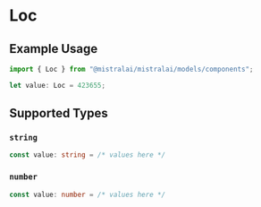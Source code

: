# Loc

## Example Usage

```typescript
import { Loc } from "@mistralai/mistralai/models/components";

let value: Loc = 423655;
```

## Supported Types

### `string`

```typescript
const value: string = /* values here */
```

### `number`

```typescript
const value: number = /* values here */
```

